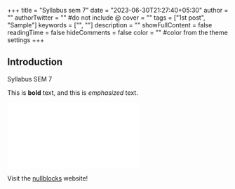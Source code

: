 +++
title = "Syllabus sem 7"
date = "2023-06-30T21:27:40+05:30"
author = ""
authorTwitter = "" #do not include @
cover = ""
tags = ["1st post", "Sample"]
keywords = ["", ""]
description = ""
showFullContent = false
readingTime = false
hideComments = false
color = "" #color from the theme settings
+++
## Introduction

Syllabus SEM 7 

This is **bold** text, and this is *emphasized* text.

<embed src="SEM7.pdf" type="application/pdf"></embed>

Visit the [nullblocks](https://nullblocks.study) website!